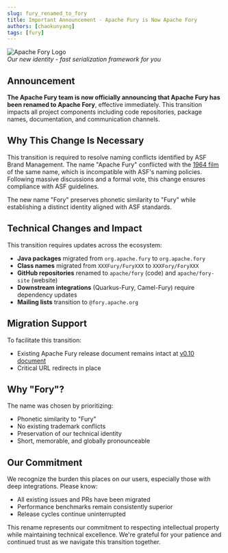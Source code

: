 ```yaml
---
slug: fury_renamed_to_fory
title: Important Announcement - Apache Fury is Now Apache Fory
authors: [chaokunyang]
tags: [fury]
---
```


![Apache Fory Logo](https://fory.apache.org/img/navbar-logo.png)  
*Our new identity - fast serialization framework for you*

## Announcement

**The Apache Fury team is now officially announcing that Apache Fury has been renamed to Apache Fory**, effective immediately. This transition impacts all project components including code repositories, package names, documentation, and communication channels.

## Why This Change Is Necessary

This transition is required to resolve naming conflicts identified by ASF Brand Management. The name "Apache Fury" conflicted with the [1964 film](https://en.wikipedia.org/wiki/Apache_Fury) of the same name, which is incompatible with ASF's naming policies. Following massive discussions and a formal vote, this change ensures compliance with ASF guidelines.

The new name "Fory" preserves phonetic similarity to "Fury" while establishing a distinct identity aligned with ASF standards.

## Technical Changes and Impact

This transition requires updates across the ecosystem:

- **Java packages** migrated from `org.apache.fury` to `org.apache.fory`
- **Class names** migrated from `XXXFury/FuryXXX` to `XXXFory/ForyXXX`
- **GitHub repositories** renamed to `apache/fory` (code) and `apache/fory-site` (website)
- **Downstream integrations** (Quarkus-Fury, Camel-Fury) require dependency updates
- **Mailing lists** transition to `@fory.apache.org`

## Migration Support

To facilitate this transition:

- Existing Apache Fury release document remains intact at [v0.10 document](https://fory.apache.org/docs/0.10/docs/introduction/)
- Critical URL redirects in place

## Why "Fory"?

The name was chosen by prioritizing:

- Phonetic similarity to "Fury"
- No existing trademark conflicts
- Preservation of our technical identity
- Short, memorable, and globally pronounceable

## Our Commitment

We recognize the burden this places on our users, especially those with deep integrations. Please know:

- All existing issues and PRs have been migrated
- Performance benchmarks remain consistently superior
- Release cycles continue uninterrupted

This rename represents our commitment to respecting intellectual property while maintaining technical excellence. We're grateful for your patience and continued trust as we navigate this transition together.
